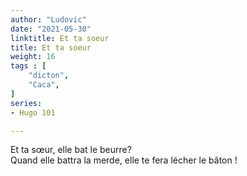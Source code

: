```yaml
---
author: "Ludovic"
date: "2021-05-30"
linktitle: Et ta soeur
title: Et ta soeur
weight: 16
tags : [
    "dicton",
    "Caca",
]
series:
- Hugo 101

---
```


Et ta sœur, elle bat le beurre?  
Quand elle battra la merde, elle te fera lécher le bâton !